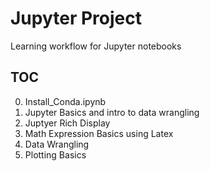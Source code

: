# Jupyter Project

Learning workflow for Jupyter notebooks

## TOC

0. Install_Conda.ipynb
1. Jupyter Basics and intro to data wrangling
2. Juptyer Rich Display
3. Math Expression Basics using Latex
4. Data Wrangling
5. Plotting Basics


